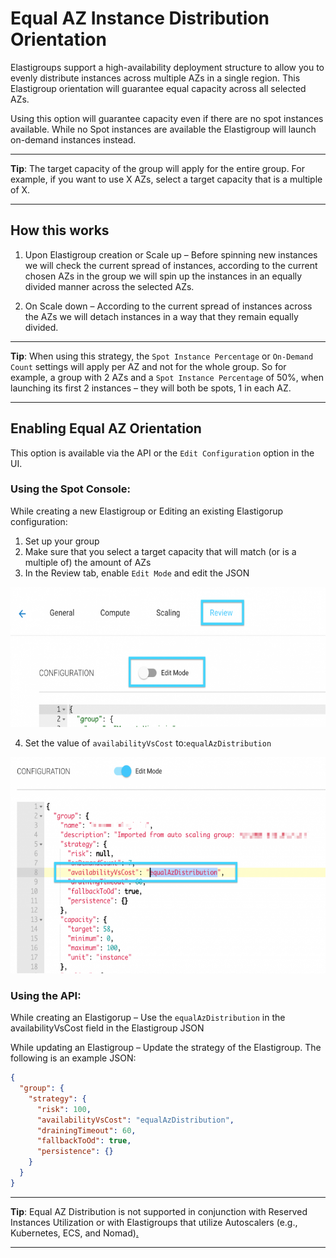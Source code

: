 # Equal AZ Instance Distribution Orientation

Elastigroups support a high-availability deployment structure to allow you to evenly distribute instances across multiple AZs in a single region. This Elastigroup orientation will guarantee equal capacity across all selected AZs.

Using this option will guarantee capacity even if there are no spot instances available. While no Spot instances are available the Elastigroup will launch on-demand instances instead.

---

**Tip**: The target capacity of the group will apply for the entire group. For example, if you want to use X AZs, select a target capacity that is a multiple of X.

---

## How this works

1. Upon Elastigroup creation or Scale up – Before spinning new instances we will check the current spread of instances, according to the current chosen AZs in the group we will spin up the instances in an equally divided manner across the selected AZs.

2. On Scale down – According to the current spread of instances across the AZs we will detach instances in a way that they remain equally divided.

---

**Tip**: When using this strategy, the `Spot Instance Percentage` or `On-Demand Count` settings will apply per AZ and not for the whole group. So for example, a group with 2 AZs and a `Spot Instance Percentage` of 50%, when launching its first 2 instances – they will both be spots, 1 in each AZ.

---

## Enabling Equal AZ Orientation

This option is available via the API or the `Edit Configuration` option in the UI.

### Using the Spot Console:

While creating a new Elastigroup or Editing an existing Elastigorup configuration:

1. Set up your group
2. Make sure that you select a target capacity that will match (or is a multiple of) the amount of AZs
3. In the Review tab, enable `Edit Mode` and edit the JSON

<img src="/elastigroup/_media/corefeatures-equalaz-01.png" width="600" height="224" />

4. Set the value of `availabilityVsCost` to:`equalAzDistribution`

<img src="/elastigroup/_media/corefeatures-equalaz-02.png" width="600" height="346" />

### Using the API:

While creating an Elastigorup – Use the `equalAzDistribution` in the availabilityVsCost field in the Elastigroup JSON

While updating an Elastigroup – Update the strategy of the Elastigroup. The following is an example JSON:

```json
{
  "group": {
    "strategy": {
      "risk": 100,
      "availabilityVsCost": "equalAzDistribution",
      "drainingTimeout": 60,
      "fallbackToOd": true,
      "persistence": {}
    }
  }
}
```

---

**Tip**: Equal AZ Distribution is not supported in conjunction with Reserved Instances Utilization or with Elastigroups that utilize Autoscalers (e.g., Kubernetes, ECS, and Nomad)[.](elastigroup/_media/z-test-picture-01.png)

---
